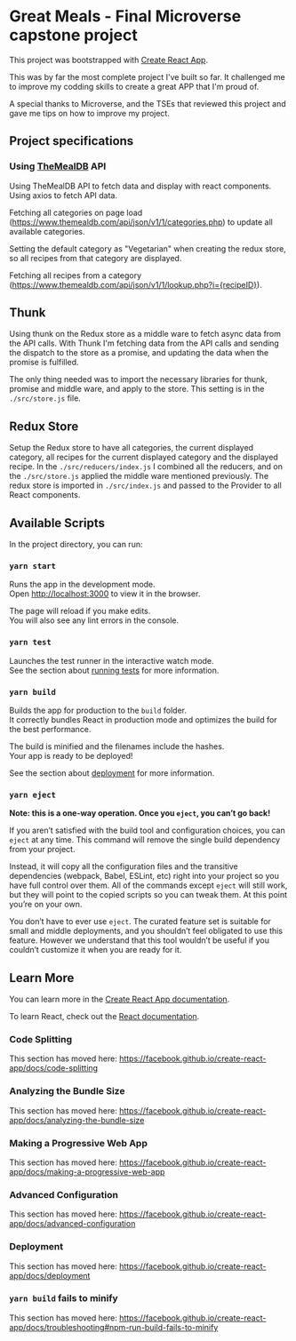 # Great Meals - Final Microverse capstone project

This project was bootstrapped with [Create React App](https://github.com/facebook/create-react-app).

This was by far the most complete project I've built so far. It challenged me to improve my codding skills to create a great APP that I'm proud of.

A special thanks to Microverse, and the TSEs that reviewed this project and gave me tips on how to improve my project.

## Project specifications

### Using [TheMealDB](https://www.themealdb.com/api.php) API

Using TheMealDB API to fetch data and display with react components.
Using axios to fetch API data.

Fetching all categories on page load (https://www.themealdb.com/api/json/v1/1/categories.php) to update all available categories.

Setting the default category as "Vegetarian" when creating the redux store, so all recipes from that category are displayed.

Fetching all recipes from a category (https://www.themealdb.com/api/json/v1/1/lookup.php?i={recipeID}).

## Thunk

Using thunk on the Redux store as a middle ware to fetch async data from the API calls. With Thunk I'm fetching data from the API calls and sending the dispatch to the store as a promise, and updating the data when the promise is fulfilled.

The only thing needed was to import the necessary libraries for thunk, promise and middle ware, and apply to the store. This setting is in the `./src/store.js` file.

## Redux Store

Setup the Redux store to have all categories, the current displayed category, all recipes for the current displayed category and the displayed recipe. In the `./src/reducers/index.js` I combined all the reducers, and on the `./src/store.js` applied the middle ware mentioned previously. The redux store is imported in `./src/index.js` and passed to the Provider to all React components.

## Available Scripts

In the project directory, you can run:

### `yarn start`

Runs the app in the development mode.<br />
Open [http://localhost:3000](http://localhost:3000) to view it in the browser.

The page will reload if you make edits.<br />
You will also see any lint errors in the console.

### `yarn test`

Launches the test runner in the interactive watch mode.<br />
See the section about [running tests](https://facebook.github.io/create-react-app/docs/running-tests) for more information.

### `yarn build`

Builds the app for production to the `build` folder.<br />
It correctly bundles React in production mode and optimizes the build for the best performance.

The build is minified and the filenames include the hashes.<br />
Your app is ready to be deployed!

See the section about [deployment](https://facebook.github.io/create-react-app/docs/deployment) for more information.

### `yarn eject`

**Note: this is a one-way operation. Once you `eject`, you can’t go back!**

If you aren’t satisfied with the build tool and configuration choices, you can `eject` at any time. This command will remove the single build dependency from your project.

Instead, it will copy all the configuration files and the transitive dependencies (webpack, Babel, ESLint, etc) right into your project so you have full control over them. All of the commands except `eject` will still work, but they will point to the copied scripts so you can tweak them. At this point you’re on your own.

You don’t have to ever use `eject`. The curated feature set is suitable for small and middle deployments, and you shouldn’t feel obligated to use this feature. However we understand that this tool wouldn’t be useful if you couldn’t customize it when you are ready for it.

## Learn More

You can learn more in the [Create React App documentation](https://facebook.github.io/create-react-app/docs/getting-started).

To learn React, check out the [React documentation](https://reactjs.org/).

### Code Splitting

This section has moved here: https://facebook.github.io/create-react-app/docs/code-splitting

### Analyzing the Bundle Size

This section has moved here: https://facebook.github.io/create-react-app/docs/analyzing-the-bundle-size

### Making a Progressive Web App

This section has moved here: https://facebook.github.io/create-react-app/docs/making-a-progressive-web-app

### Advanced Configuration

This section has moved here: https://facebook.github.io/create-react-app/docs/advanced-configuration

### Deployment

This section has moved here: https://facebook.github.io/create-react-app/docs/deployment

### `yarn build` fails to minify

This section has moved here: https://facebook.github.io/create-react-app/docs/troubleshooting#npm-run-build-fails-to-minify
